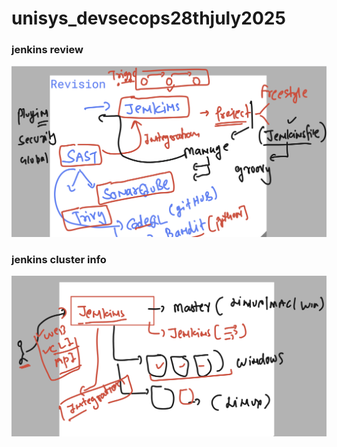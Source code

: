 # unisys_devsecops28thjuly2025

###  jenkins review 

<img src="rev1.png">

### jenkins cluster info 

<img src="rev2.png">